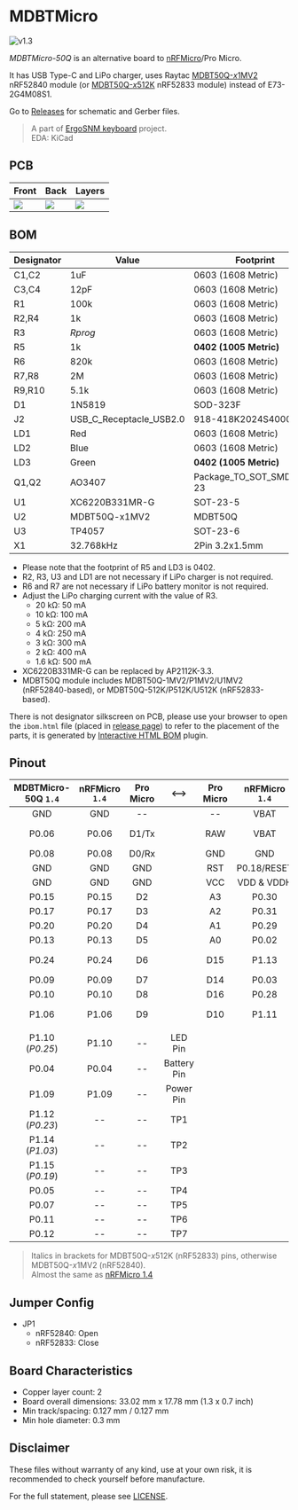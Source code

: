 # MDBTMicro

![v1.3](https://i.imgur.com/TniY3Ef.jpg)

*MDBTMicro-50Q* is an alternative board to [nRFMicro](https://github.com/joric/nrfmicro)/Pro Micro.

It has USB Type-C and LiPo charger, uses Raytac [MDBT50Q-*x*1MV2](https://www.raytac.com/product/ins.php?index_id=24) nRF52840 module (or [MDBT50Q-*x*512K](https://www.raytac.com/product/ins.php?index_id=95) nRF52833 module) instead of E73-2G4M08S1.

Go to [Releases](https://github.com/ziteh/mdbt-micro/releases) for schematic and Gerber files.

> A part of [ErgoSNM keyboard](https://github.com/ziteh/ergo-snm-keyboard) project.  
> EDA: KiCad  

## PCB
| Front                                | Back                                 | Layers                               |
| ------------------------------------ | ------------------------------------ | ------------------------------------ |
| ![](https://i.imgur.com/aoPDatD.jpg) | ![](https://i.imgur.com/mlyULWZ.jpg) | ![](https://i.imgur.com/jGtMzkR.png) |

## BOM
| Designator | Value                   | Footprint                 |
| ---------- | ----------------------- | ------------------------- |
| C1,C2      | 1uF                     | 0603 (1608 Metric)        |
| C3,C4      | 12pF                    | 0603 (1608 Metric)        |
| R1         | 100k                    | 0603 (1608 Metric)        |
| R2,R4      | 1k                      | 0603 (1608 Metric)        |
| R3         | *Rprog*                 | 0603 (1608 Metric)        |
| R5         | 1k                      | **0402 (1005 Metric)**    |
| R6         | 820k                    | 0603 (1608 Metric)        |
| R7,R8      | 2M                      | 0603 (1608 Metric)        |
| R9,R10     | 5.1k                    | 0603 (1608 Metric)        |
| D1         | 1N5819                  | SOD-323F                  |
| J2         | USB_C_Receptacle_USB2.0 | 918-418K2024S40000        |
| LD1        | Red                     | 0603 (1608 Metric)        |
| LD2        | Blue                    | 0603 (1608 Metric)        |
| LD3        | Green                   | **0402 (1005 Metric)**    |
| Q1,Q2      | AO3407                  | Package_TO_SOT_SMD:SOT-23 |
| U1         | XC6220B331MR-G          | SOT-23-5                  |
| U2         | MDBT50Q-x1MV2           | MDBT50Q                   |
| U3         | TP4057                  | SOT-23-6                  |
| X1         | 32.768kHz               | 2Pin 3.2x1.5mm            |

- Please note that the footprint of R5 and LD3 is 0402.
- R2, R3, U3 and LD1 are not necessary if LiPo charger is not required. 
- R6 and R7 are not necessary if LiPo battery monitor is not required.
- Adjust the LiPo charging current with the value of R3.
  - 20 kΩ: 50 mA
  - 10 kΩ: 100 mA
  - 5 kΩ: 200 mA
  - 4 kΩ: 250 mA
  - 3 kΩ: 300 mA
  - 2 kΩ: 400 mA
  - 1.6 kΩ: 500 mA 
- XC6220B331MR-G can be replaced by AP2112K-3.3.
- MDBT50Q module includes MDBT50Q-1MV2/P1MV2/U1MV2 (nRF52840-based), or MDBT50Q-512K/P512K/U512K (nRF52833-based).

There is not designator silkscreen on PCB, please use your browser to open the `ibom.html` file (placed in [release page][release]) to refer to the placement of the parts, it is generated by [Interactive HTML BOM](https://github.com/openscopeproject/InteractiveHtmlBom) plugin.

## Pinout
| MDBTMicro-50Q `1.4` | nRFMicro `1.4` | Pro Micro |    <-->     | Pro Micro | nRFMicro `1.4` | MDBTMicro-50Q `1.4` |
| :-----------------: | :------------: | :-------: | :---------: | :-------: | :------------: | :-----------------: |
|         GND         |      GND       |    --     |             |    --     |      VBAT      |        VBAT         |
|        P0.06        |     P0.06      |   D1/Tx   |             |    RAW    |      VBAT      |    VBUS (USB 5V)    |
|        P0.08        |     P0.08      |   D0/Rx   |             |    GND    |      GND       |         GND         |
|         GND         |      GND       |    GND    |             |    RST    |  P0.18/RESET   |     P0.18/RESET     |
|         GND         |      GND       |    GND    |             |    VCC    |   VDD & VDDH   |     VDD & VDDH      |
|        P0.15        |     P0.15      |    D2     |             |    A3     |     P0.30      |        P0.30        |
|        P0.17        |     P0.17      |    D3     |             |    A2     |     P0.31      |        P0.31        |
|        P0.20        |     P0.20      |    D4     |             |    A1     |     P0.29      |        P0.29        |
|        P0.13        |     P0.13      |    D5     |             |    A0     |     P0.02      |        P0.02        |
|        P0.24        |     P0.24      |    D6     |             |    D15    |     P1.13      |   P1.13 (*P1.05*)   |
|        P0.09        |     P0.09      |    D7     |             |    D14    |     P0.03      |        P0.03        |
|        P0.10        |     P0.10      |    D8     |             |    D16    |     P0.28      |        P0.28        |
|        P1.06        |     P1.06      |    D9     |             |    D10    |     P1.11      |   P1.11 (*P1.04*)   |
|                     |                |           |             |           |                |                     |
|   P1.10 (*P0.25*)   |     P1.10      |    --     |   LED Pin   |           |                |                     |
|        P0.04        |     P0.04      |    --     | Battery Pin |           |                |                     |
|        P1.09        |     P1.09      |    --     |  Power Pin  |           |                |                     |
|   P1.12 (*P0.23*)   |       --       |    --     |     TP1     |           |                |                     |
|   P1.14 (*P1.03*)   |       --       |    --     |     TP2     |           |                |                     |
|   P1.15 (*P0.19*)   |       --       |    --     |     TP3     |           |                |                     |
|        P0.05        |       --       |    --     |     TP4     |           |                |                     |
|        P0.07        |       --       |    --     |     TP5     |           |                |                     |
|        P0.11        |       --       |    --     |     TP6     |           |                |                     |
|        P0.12        |       --       |    --     |     TP7     |           |                |                     |

> Italics in brackets for MDBT50Q-*x*512K (nRF52833) pins, otherwise MDBT50Q-*x*1MV2 (nRF52840).  
> Almost the same as [nRFMicro 1.4](https://github.com/joric/nrfmicro/releases/tag/1.4)

## Jumper Config
- JP1
  - nRF52840: Open
  - nRF52833: Close

## Board Characteristics
- Copper layer count: 2
- Board overall dimensions: 33.02 mm x 17.78 mm (1.3 x 0.7 inch)
- Min track/spacing: 0.127 mm / 0.127 mm
- Min hole diameter: 0.3 mm

## Disclaimer
These files without warranty of any kind, use at your own risk, it is recommended to check yourself before manufacture.

For the full statement, please see [LICENSE](./LICENSE).

[release]: https://github.com/ziteh/mdbt-micro/releases
